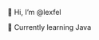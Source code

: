 👋 Hi, I’m @lexfel

🌱 Currently learning Java

<!---
lexfel/lexfel is a ✨ special ✨ repository because its `README.md` (this file) appears on your GitHub profile.
You can click the Preview link to take a look at your changes.
--->
